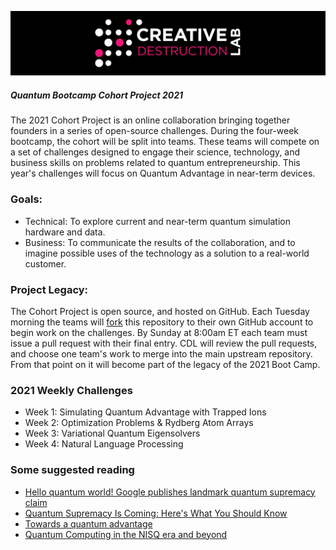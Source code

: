 ![CDL 2020 Cohort Project](figures/CDL_logo.jpg)
##### Quantum Bootcamp Cohort Project 2021

The 2021 Cohort Project is an online collaboration bringing together founders in a series of open-source challenges.
During the four-week bootcamp, the cohort will be split into teams.  These teams will compete on a set of challenges 
designed to engage their science, technology, and business skills on problems related to quantum entrepreneurship.
This year's challenges will focus on Quantum Advantage in near-term devices.

### Goals:  
* Technical: To explore current and near-term quantum simulation hardware and data.
* Business: To communicate the results of the collaboration, and to imagine possible uses of the technology as a solution to a real-world customer.

### Project Legacy:
The Cohort Project is open source, and hosted on GitHub. Each Tuesday morning the teams will 
[fork](https://docs.github.com/en/github/collaborating-with-issues-and-pull-requests/about-forks) 
this repository to their own GitHub account to begin work on the challenges.  By Sunday at 8:00am ET each team must issue a pull request with their final entry. CDL will review the pull requests, and choose one team's work to merge into the main upstream repository. From that point on it will become part of the legacy of the 2021 Boot Camp.

### 2021 Weekly Challenges
* Week 1: Simulating Quantum Advantage with Trapped Ions
* Week 2: Optimization Problems & Rydberg Atom Arrays
* Week 3: Variational Quantum Eigensolvers
* Week 4: Natural Language Processing

### Some suggested reading
* [Hello quantum world! Google publishes landmark quantum supremacy claim](https://www.nature.com/articles/d41586-019-03213-z)
* [Quantum Supremacy Is Coming: Here's What You Should Know](https://www.quantamagazine.org/quantum-supremacy-is-coming-heres-what-you-should-know-20190718/)
* [Towards a quantum advantage](https://physicsworld.com/a/towards-a-quantum-advantage/)
* [Quantum Computing in the NISQ era and beyond](https://arxiv.org/abs/1801.00862)
